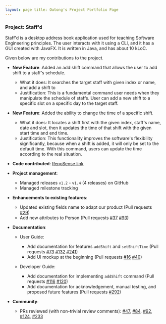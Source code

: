 ```yaml
---
layout: page title: Outong's Project Portfolio Page
---
```


### Project: Staff'd

Staff'd is a desktop address book application used for teaching Software Engineering principles. The user interacts with
it using a CLI, and it has a GUI created with JavaFX. It is written in Java, and has about 10 kLoC.

Given below are my contributions to the project.

* **New Feature**: Added an add shift command that allows the user to add shift to a staff's schedule.
    * What it does: It searches the target staff with given index or name, and add a shift to
    * Justification: This is a fundamental command user needs when they manipulate the schedule of staffs. User can add
      a new shift to a specific slot on a specific day to the target staff.

* **New Feature**: Added the ability to change the time of a specific shift.
    * What it does: It locates a shift first with the given index, staff's name, date and slot, then it updates the time
      of that shift with the given start time and end time.
    * Justification: This functionality improves the software's flexibility significantly, because when a shift is
      added, it will only be set to the default time. With this command, users can update the time according to the real
      situation.

* **Code
  contributed**: [RepoSense link](https://nus-cs2103-ay2122s1.github.io/tp-dashboard/?search=&sort=groupTitle&sortWithin=title&timeframe=commit&mergegroup=&groupSelect=groupByRepos&breakdown=true&checkedFileTypes=docs~functional-code~test-code&since=2021-09-17&tabOpen=true&tabAuthor=IrvingHe000&tabRepo=AY2122S1-CS2103T-W11-2%2Ftp%5Bmaster%5D&authorshipIsMergeGroup=false&authorshipFileTypes=docs~functional-code~test-code&authorshipIsBinaryFileTypeChecked=false&tabType=authorship)

* **Project management**:
    * Managed releases `v1.2` - `v1.4` (4 releases) on GitHub
    * Managed milestone tracking

* **Enhancements to existing features**:
    * Updated existing fields name to adapt our product (Pull requests
      [\#29](https://github.com/AY2122S1-CS2103T-W11-2/tp/pull/29))
    * Add new attributes to Person (Pull requests
      [\#37](https://github.com/AY2122S1-CS2103T-W11-2/tp/pull/37)
      [\#93](https://github.com/AY2122S1-CS2103T-W11-2/tp/pull/93))

* **Documentation**:
    * User Guide:
        * Add documentation for features `addShift` and `setShiftTime`
          (Pull requests
          [\#73](https://github.com/AY2122S1-CS2103T-W11-2/tp/pull/73)
          [\#132](https://github.com/AY2122S1-CS2103T-W11-2/tp/pull/132)
          [\#241](https://github.com/AY2122S1-CS2103T-W11-2/tp/pull/241))
        * Add UI mockup at the beginning
          (Pull requests
          [\#16](https://github.com/AY2122S1-CS2103T-W11-2/tp/pull/16)
          [\#40](https://github.com/AY2122S1-CS2103T-W11-2/tp/pull/40))

    * Developer Guide:
        * Add documentation for implementing `addShift` command
          (Pull requests
          [\#116](https://github.com/AY2122S1-CS2103T-W11-2/tp/pull/116)
          [\#120](https://github.com/AY2122S1-CS2103T-W11-2/tp/pull/120))
        * Add documentation for acknowledgement, manual testing, and proposed future features
          (Pull requests
          [\#292](https://github.com/AY2122S1-CS2103T-W11-2/tp/pull/292))

* **Community**:
    * PRs reviewed (with non-trivial review comments):
      [\#47](https://github.com/AY2122S1-CS2103T-W11-2/tp/pull/47),
      [\#84](https://github.com/AY2122S1-CS2103T-W11-2/tp/pull/84),
      [\#92](https://github.com/AY2122S1-CS2103T-W11-2/tp/pull/92),
      [\#124](https://github.com/AY2122S1-CS2103T-W11-2/tp/pull/124),
      [\#233](https://github.com/AY2122S1-CS2103T-W11-2/tp/pull/233)
